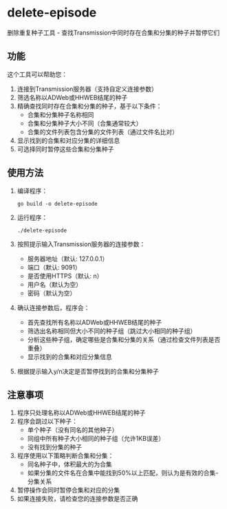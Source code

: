 # delete-episode

删除重复种子工具 - 查找Transmission中同时存在合集和分集的种子并暂停它们

## 功能

这个工具可以帮助您：

1. 连接到Transmission服务器（支持自定义连接参数）
2. 筛选名称以ADWeb或HHWEB结尾的种子
3. 精确查找同时存在合集和分集的种子，基于以下条件：
   - 合集和分集种子名称相同
   - 合集和分集种子大小不同（合集通常较大）
   - 合集的文件列表包含分集的文件列表（通过文件名比对）
4. 显示找到的合集和对应分集的详细信息
5. 可选择同时暂停这些合集和分集种子

## 使用方法

1. 编译程序：
   ```
   go build -o delete-episode
   ```

2. 运行程序：
   ```
   ./delete-episode
   ```

3. 按照提示输入Transmission服务器的连接参数：
   - 服务器地址（默认: 127.0.0.1）
   - 端口（默认: 9091）
   - 是否使用HTTPS（默认: n）
   - 用户名（默认为空）
   - 密码（默认为空）

4. 确认连接参数后，程序会：
   - 首先查找所有名称以ADWeb或HHWEB结尾的种子
   - 筛选出名称相同但大小不同的种子组（跳过大小相同的种子组）
   - 分析这些种子组，确定哪些是合集和分集的关系（通过检查文件列表是否重叠）
   - 显示找到的合集和对应分集信息
   
5. 根据提示输入y/n决定是否暂停找到的合集和分集种子

## 注意事项

1. 程序只处理名称以ADWeb或HHWEB结尾的种子
2. 程序会跳过以下种子：
   - 单个种子（没有同名的其他种子）
   - 同组中所有种子大小相同的种子组（允许1KB误差）
   - 没有找到分集的种子
3. 程序使用以下策略判断合集和分集：
   - 同名种子中，体积最大的为合集
   - 如果分集的文件名在合集中能找到50%以上匹配，则认为是有效的合集-分集关系
4. 暂停操作会同时暂停合集和对应的分集
5. 如果连接失败，请检查您的连接参数是否正确

